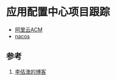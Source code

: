 <!-- toc -->

# 应用配置中心项目跟踪

* [阿里云ACM](https://help.aliyun.com/document_detail/59953.html?spm=a2c4g.11186623.6.542.5a0b63dejrv7tc)
* [nacos](https://nacos.io/zh-cn/)

## 参考

1. [李佶澳的博客][1]

[1]: https://www.lijiaocn.com "李佶澳的博客"
